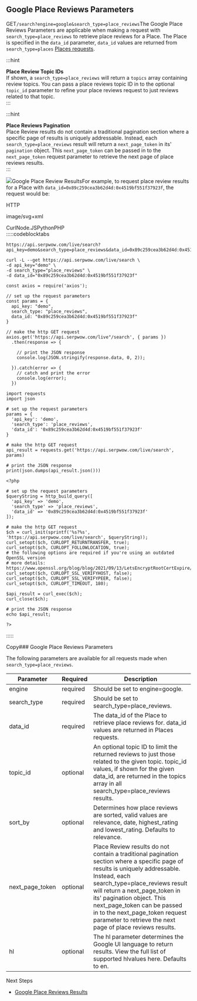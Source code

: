 Google Place Reviews Parameters
-------------------------------

GET`/search?engine=google&search_type=place_reviews`The Google Place Reviews Parameters are applicable when making a request with `search_type=place_reviews` to retrieve place reviews for a Place. The Place is specified in the `data_id` parameter, `data_id` values are returned from `search_type=places` [Places requests](/docs/search-api/searches/google/places).

  
:::hint



**Place Review Topic IDs**  
If shown, a `search_type=place_reviews` will return a `topics` array containing review topics. You can pass a place reviews topic ID in to the optional `topic_id` parameter to refine your place reviews request to just reviews related to that topic.  
:::

  
:::hint



**Place Reviews Pagination**  
Place Review results do not contain a traditional pagination section where a specific page of results is uniquely addressable. Instead, each `search_type=place_reviews` result will return a `next_page_token` in its' `pagination` object. This `next_page_token` can be passed in to the `next_page_token` request parameter to retrieve the next page of place reviews results.  
:::

![](https://apiimages.imgix.net/serpwow/images/png/docs/google_place_reviews.png?auto=format&ixlib=react-9.5.1-beta.1&w=600)Google Place Review ResultsFor example, to request place review results for a Place with `data_id=0x89c259cea3b62d4d:0x4519bf551f37923f`, the request would be:



HTTP



image/svg+xml
































CurlNode.JSPythonPHP  
:::::codeblocktabs


```
https://api.serpwow.com/live/search?api_key=demo&search_type=place_reviews&data_id=0x89c259cea3b62d4d:0x4519bf551f37923f
```

```
curl -L --get https://api.serpwow.com/live/search \
-d api_key="demo" \
-d search_type="place_reviews" \
-d data_id="0x89c259cea3b62d4d:0x4519bf551f37923f"
```

```
const axios = require('axios');

// set up the request parameters
const params = {
  api_key: "demo",
  search_type: "place_reviews",
  data_id: "0x89c259cea3b62d4d:0x4519bf551f37923f"
}

// make the http GET request
axios.get('https://api.serpwow.com/live"/search', { params })
  .then(response => {

    // print the JSON response
    console.log(JSON.stringify(response.data, 0, 2));

  }).catch(error => {
    // catch and print the error
    console.log(error);
  })
```

```
import requests
import json

# set up the request parameters
params = {
  'api_key': 'demo',
  'search_type': 'place_reviews',
  'data_id': '0x89c259cea3b62d4d:0x4519bf551f37923f'
}

# make the http GET request
api_result = requests.get('https://api.serpwow.com/live/search', params)

# print the JSON response
print(json.dumps(api_result.json()))
```

```
<?php
      
# set up the request parameters
$queryString = http_build_query([
  'api_key' => 'demo',
  'search_type' => 'place_reviews',
  'data_id' => '0x89c259cea3b62d4d:0x4519bf551f37923f'
]);

# make the http GET request
$ch = curl_init(sprintf('%s?%s', 'https://api.serpwow.com/live/search', $queryString));
curl_setopt($ch, CURLOPT_RETURNTRANSFER, true);
curl_setopt($ch, CURLOPT_FOLLOWLOCATION, true);
# the following options are required if you're using an outdated OpenSSL version
# more details: https://www.openssl.org/blog/blog/2021/09/13/LetsEncryptRootCertExpire/
curl_setopt($ch, CURLOPT_SSL_VERIFYHOST, false);
curl_setopt($ch, CURLOPT_SSL_VERIFYPEER, false);
curl_setopt($ch, CURLOPT_TIMEOUT, 180);

$api_result = curl_exec($ch);
curl_close($ch);

# print the JSON response
echo $api_result;

?>
```
  
:::::

Copy### Google Place Reviews Parameters

The following parameters are available for all requests made when `search_type=place_reviews`.

| Parameter | Required | Description |
| --- | --- | --- |
| engine | required | Should be set to engine=google. |
| search\_type | required | Should be set to search\_type=place\_reviews. |
| data\_id | required | The data\_id of the Place to retrieve place reviews for. data\_id values are returned in Places requests. |
| topic\_id | optional | An optional topic ID to limit the returned reviews to just those related to the given topic. topic\_id values, if shown for the given data\_id, are returned in the topics array in all search\_type=place\_reviews results. |
| sort\_by | optional | Determines how place reviews are sorted, valid values are relevance, date, highest\_rating and lowest\_rating. Defaults to relevance. |
| next\_page\_token | optional | Place Review results do not contain a traditional pagination section where a specific page of results is uniquely addressable. Instead, each search\_type=place\_reviews result will return a next\_page\_token in its' pagination object. This next\_page\_token can be passed in to the next\_page\_token request parameter to retrieve the next page of place reviews results. |
| hl | optional | The hl parameter determines the Google UI language to return results. View the full list of supported hlvalues here. Defaults to en. |
Next Steps

* [Google Place Reviews Results](/docs/search-api/results/google/place-reviews)
